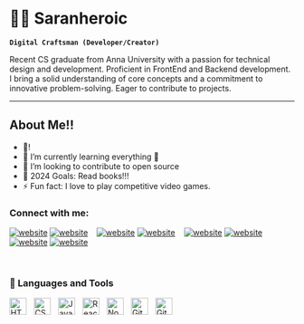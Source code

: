 # 🏄‍♂️ Saranheroic

**`Digital Craftsman (Developer/Creator)`**

Recent CS graduate from Anna University with a passion for technical design and development. Proficient in FrontEnd and Backend development. I bring a solid understanding of core concepts and a commitment to innovative problem-solving. Eager to contribute to projects.

---
## About Me!!

- 🔭!
- 🌱 I’m currently learning everything 🤣
- 👯 I’m looking to contribute to open source
- 🥅 2024 Goals: Read books!!!
- ⚡ Fun fact: I love to play competitive video games.
### Connect with me:

[![website](./img/globe-light.svg)](https://sarannportfolio.netlify.app/-light-mode-only)
[![website](./img/globe-dark.svg)](https://sarannportfolio.netlify.app/-dark-mode-only)
&nbsp;&nbsp;
[![website](./img/youtube-light.svg)](https://www.youtube.com/@2kgamerplays258/videos-light-mode-only)
[![website](./img/youtube-dark.svg)](https://www.youtube.com/@2kgamerplays258/videos-dark-mode-only)
&nbsp;&nbsp;
[![website](./img/twitter-light.svg)](https://x.com/Saran2302-light-mode-only)
[![website](./img/twitter-dark.svg)](https://x.com/Saran2302-dark-mode-only)
&nbsp;&nbsp;
[![website](./img/linkedin-light.svg)](https://www.linkedin.com/in/sarannagarajan/-light-mode-only)
[![website](./img/linkedin-dark.svg)](https://www.linkedin.com/in/sarannagarajan/-dark-mode-only)


&nbsp;&nbsp;


### 🧰 Languages and Tools

<img align="left" alt="HTML" width="30px" style="padding-right:10px;" src="https://cdn.jsdelivr.net/gh/devicons/devicon/icons/html5/html5-plain.svg" />
<img align="left" alt="CSS" width="30px" style="padding-right:10px;" src="https://cdn.jsdelivr.net/gh/devicons/devicon/icons/css3/css3-plain.svg" />
<img align="left" alt="JavaScript" width="30px" style="padding-right:10px;" src="https://cdn.jsdelivr.net/gh/devicons/devicon/icons/javascript/javascript-plain.svg" />
<img align="left" alt="React" width="30px" style="padding-right:10px;" src="https://cdn.jsdelivr.net/gh/devicons/devicon/icons/react/react-original.svg" />
<img align="left" alt="NodeJS" width="30px" style="padding-right:10px;" src="https://cdn.jsdelivr.net/gh/devicons/devicon/icons/nodejs/nodejs-original.svg" />
<img align="left" alt="GitHub" width="30px" style="padding-right:10px;" src="https://cdn.jsdelivr.net/gh/devicons/devicon/icons/github/github-original.svg" />
<img align="left" alt="Git" width="30px" style="padding-right:10px;" src="https://cdn.jsdelivr.net/gh/devicons/devicon/icons/git/git-original.svg" />

<br />

[website]: https://sarannportfolio.netlify.app/
